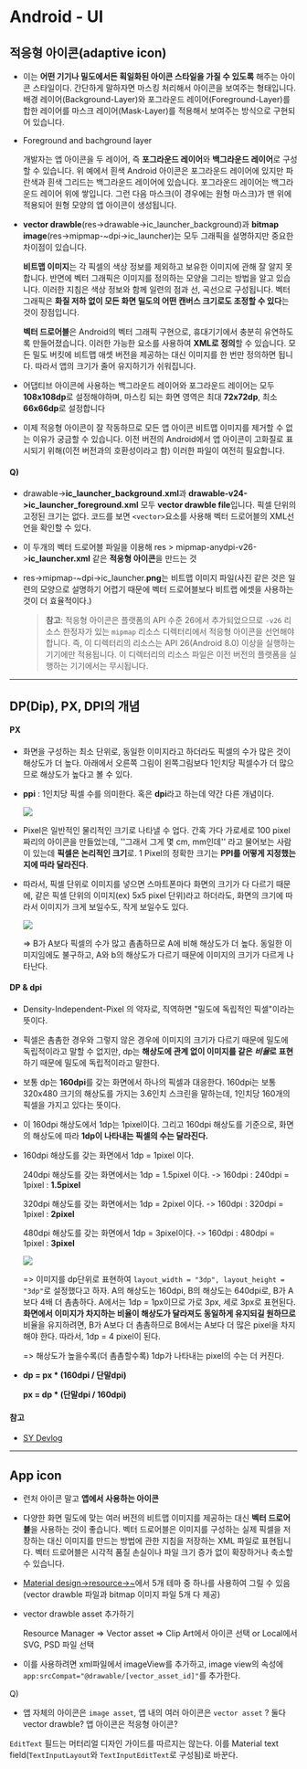 # Android - UI







## 적응형 아이콘(adaptive icon)

+ 이는 **어떤 기기나 밀도에서든 획일화된 아이콘 스타일을 가질 수 있도록** 해주는 아이콘 스타일이다. 간단하게 말하자면 마스킹 처리해서 아이콘을 보여주는 형태입니다. 배경 레이어(Background-Layer)와 포그라운드 레이어(Foreground-Layer)를 합한 레이어를 마스크 레이어(Mask-Layer)를 적용해서 보여주는 방식으로 구현되어 있습니다. 

+ Foreground and bachground layer

  개발자는 앱 아이콘을 두 레이어, 즉 **포그라운드 레이어**와 **백그라운드 레이어**로 구성할 수 있습니다. 위 예에서 흰색 Android 아이콘은 포그라운드 레이어에 있지만 파란색과 흰색 그리드는 백그라운드 레이어에 있습니다. 포그라운드 레이어는 백그라운드 레이어 위에 쌓입니다. 그런 다음 마스크(이 경우에는 원형 마스크)가 맨 위에 적용되어 원형 모양의 앱 아이콘이 생성됩니다.

+ **vector drawble**(res->drawable->ic_launcher_background)과 **bitmap image**(res->mipmap-~dpi->ic_launcher)는 모두 그래픽을 설명하지만 중요한 차이점이 있습니다.

  **비트맵 이미지**는 각 픽셀의 색상 정보를 제외하고 보유한 이미지에 관해 잘 알지 못합니다. 반면에 벡터 그래픽은 이미지를 정의하는 모양을 그리는 방법을 알고 있습니다. 이러한 지침은 색상 정보와 함께 일련의 점과 선, 곡선으로 구성됩니다. 벡터 그래픽은 **화질 저하 없이 모든 화면 밀도의 어떤 캔버스 크기로도 조정할 수 있다**는 것이 장점입니다.

  **벡터 드로어블**은 Android의 벡터 그래픽 구현으로, 휴대기기에서 충분히 유연하도록 만들어졌습니다. 이러한 가능한 요소를 사용하여 **XML로 정의**할 수 있습니다. 모든 밀도 버킷에 비트맵 애셋 버전을 제공하는 대신 이미지를 한 번만 정의하면 됩니다. 따라서 앱의 크기가 줄어 유지하기가 쉬워집니다.

+ 어댑티브 아이콘에 사용하는 백그라운드 레이어와 포그라운드 레이어는 모두 **108x108dp**로 설정해야하며, 마스킹 되는 화면 영역은 최대 **72x72dp**, 최소 **66x66dp**로 설정합니다 

+ 이제 적응형 아이콘이 잘 작동하므로 모든 앱 아이콘 비트맵 이미지를 제거할 수 없는 이유가 궁금할 수 있습니다. 이전 버전의 Android에서 앱 아이콘이 고화질로 표시되기 위해(이전 버전과의 호환성이라고 함) 이러한 파일이 여전히 필요합니다.



#### Q)

+ drawable->**ic_launcher_background.xml**과  **drawable-v24->ic_launcher_foreground.xml** 모두 **vector drawble file**입니다. 픽셀 단위의 고정된 크기는 없다. 코드를 보면 `<vector>`요소를 사용해 벡터 드로어블의 XML선언을 확인할 수 있다. 

+ 이 두개의 벡터 드로어블 파일을 이용해 res > mipmap-anydpi-v26->**ic_launcher.xml** 같은 **적응형 아이콘**을 만드는 것

+ res->mipmap-~dpi->ic_launcher.**png**는 비트맵 이미지 파일(사진 같은 것은 일련의 모양으로 설명하기 어렵기 때문에 벡터 드로어블보다 비트랩 에셋을 사용하는 것이 더 효율적이다.)

  > **참고**: 적응형 아이콘은 플랫폼의 API 수준 26에서 추가되었으므로 `-v26` 리소스 한정자가 있는 `mipmap` 리소스 디렉터리에서 적응형 아이콘을 선언해야 합니다. 즉, 이 디렉터리의 리소스는 API 26(Android 8.0) 이상을 실행하는 기기에만 적용됩니다. 이 디렉터리의 리소스 파일은 이전 버전의 플랫폼을 실행하는 기기에서는 무시됩니다.





-------

## DP(Dip), PX, DPI의 개념

#### PX

+ 화면을 구성하는 최소 단위로, 동일한 이미지라고 하더라도 픽셀의 수가 많은 것이 해상도가 더 높다. 아래에서 오른쪽 그림이 왼쪽그림보다 1인치당 픽셀수가 더 많으므로 해상도가 높다고 볼 수 있다. 

+ **ppi** : 1인치당 픽셀 수를 의미한다. 혹은 **dpi**라고 하는데 약간 다른 개념이다. 

  <img src = "https://user-images.githubusercontent.com/31370590/126763702-3c93d704-4f3b-49f7-a8af-52dea32ce88d.PNG">

+ Pixel은 일반적인 물리적인 크기로 나타낼 수 업다. 간혹 가다 가로세로 100 pixel 짜리의 아이콘을 만들었는데, ''그래서 그게 몇 cm, mm인데'' 라고 물어보는 사람이 있는데 **픽셀은 논리적인 크기**로. 1 Pixel의 정확한 크기는 **PPI를 어떻게 지정했는지에 따라 달라진다**. 

+ 따라서, 픽셀 단위로 이미지를 넣으면 스마트폰마다 화면의 크기가 다 다르기 때문에, 같은 픽셀 단위의 이미지(ex) 5x5 pixel 단위)라고 하더라도, 화면의 크기에 따라서 이미지가 크게 보일수도, 작게 보일수도 있다. 

  <img src = "https://user-images.githubusercontent.com/31370590/126764458-aab74438-3961-4424-81a7-9127a0135e20.PNG">

  => B가 A보다 픽셀의 수가 많고 촘촘하므로 A에 비해 해상도가 더 높다. 동일한 이미지임에도 불구하고, A와 b의 해상도가 다르기 때문에 이미지의 크기가 다르게 나타난다.





#### DP & dpi

+ Density-Independent-Pixel 의 약자로, 직역하면 "밀도에 독립적인 픽셀"이라는 뜻이다.

+ 픽셀은 촘촘한 경우와 그렇지 않은 경우에 이미지의 크기가 다르기 때문에 밀도에 독립적이라고 말할 수 없지만, dp는 **해상도에 관계 없이 이미지를 같은 *비율*로 표현**하기 때문에 밀도에 독립적이라고 말한다.

+ 보통 dp는 **160dpi**를 갖는 화면에서 하나의 픽셀과 대응한다. 160dpi는 보통 320x480 크기의 해상도를 가지는 3.6인치 스크린을 말하는데, 1인치당 160개의 픽셀을 가지고 있다는 뜻이다.

+ 이 160dpi 해상도에서 1dp는 1pixel이다. 그리고 160dpi 해상도를 기준으로, 화면의 해상도에 따라 **1dp이 나타내는 픽셀의 수는 달라진다.**

+ 160dpi 해상도를 갖는 화면에서 1dp = 1pixel 이다.

  240dpi 해상도를 갖는 화면에서는 1dp = 1.5pixel 이다. -> 160dpi : 240dpi = 1pixel : **1.5pixel** 

  320dpi 해상도를 갖는 화면에서는 1dp = 2pixel 이다. -> 160dpi : 320dpi = 1pixel : **2pixel** 

  480dpi 해상도를 갖는 화면에서 1dp = 3pixel이다. -> 160dpi : 480dpi = 1pixel : **3pixel** 

  <img src = "https://user-images.githubusercontent.com/31370590/126765557-28a97189-4e1d-4a90-8154-45202a8b2173.PNG">

  => 이미지를 dp단위로 표현하여 `layout_width = "3dp", layout_height = "3dp"`로 설정했다고 하자. A의 해상도는 160dpi, B의 해상도는 640dpi로, B가 A보다 4배 더 촘촘하다. A에서는 1dp = 1px이므로 가로 3px, 세로 3px로 표현된다. **화면에서 이미지가 차지하는 비율이 해상도가 달라져도 동일하게 유지되길 원하므로** 비율을 유지하려면, B가 A보다 더 촘촘하므로 B에서는 A보다 더 많은 pixel을 차지해야 한다. 따라서, 1dp = 4 pixel이 된다. 

  => 해상도가 높을수록(더 촘촘할수록) 1dp가 나타내는 pixel의 수는 더 커진다. 

+ **dp = px \* (160dpi / 단말dpi)**

  **px = dp \* (단말dpi / 160dpi)**



#### 참고

+ [SY Devlog](https://lotuslee.tistory.com/m/120)



--------

## App icon

+ 런처 아이콘 말고 **앱에서 사용하는 아이콘**
+ 다양한 화면 밀도에 맞는 여러 버전의 비트맵 이미지를 제공하는 대신 **벡터 드로어블**을 사용하는 것이 좋습니다. 벡터 드로어블은 이미지를 구성하는 실제 픽셀을 저장하는 대신 이미지를 만드는 방법에 관한 지침을 저장하는 XML 파일로 표현됩니다. 벡터 드로어블은 시각적 품질 손실이나 파일 크기 증가 없이 확장하거나 축소할 수 있습니다.

+ [Material design->resource->~](https://fonts.google.com/icons)에서 5개 테마 중 하나를 사용하여 그릴 수 있음(vector drawble 파일과 bitmap 이미지 파일 5개 다 제공)

+ vector drawble asset 추가하기

  Resource Manager => Vector asset => Clip Art에서 아이콘 선택 or Local에서 SVG, PSD 파일 선택

+ 이를 사용하려면 xml파일에서 imageView를 추가하고, image view의 속성에 `app:srcCompat="@drawable/[vector_asset_id]"`를 추가한다.

  







 Q) 

+ 앱 자체의 아이콘은 `image asset`, 앱 내의 여러 아이콘은 `vector asset` ? 둘다 vector drawble? 앱 아이콘은 적응형 아이콘? 



















`EditText` 필드는 머터리얼 디자인 가이드를 따르지는 않는다. 이를 Material text field(`TextInputLayout`와 `TextInputEditText`로 구성됨)로 바꾼다. 